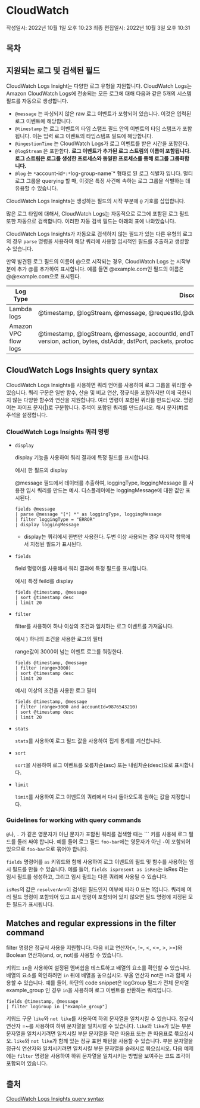 # CloudWatch

작성일시: 2022년 10월 1일 오후 10:23
최종 편집일시: 2022년 10월 3일 오후 10:31

## 목차

## 지원되는 로그 및 검색된 필드

CloudWatch Logs Insight는 다양한 로그 유형을 지원합니다. CloudWatch Logs는 Amazon CloudWatch Logs에 전송되는 모든 로그에 대해 다음과 같은 5개의 시스템 필드를 자동으로 생성합니다.

- `@message` 는 파싱되지 않은 raw 로그 이벤트가 포함되어 있습니다. 이것은 입력된 로그 이벤트에 해당합니다.
- `@timestamp` 는 로그 이벤트의 타임 스탬프 필드 안의 이벤트의 타임 스탬프가 포함됩니다. 이는 입력 로그 이벤트의 타임스탬프 필드에 해당합니다.
- `@ingestionTime` 는 CloudWatch Logs가 로그 이벤트를 받은 시간을 포함한다.
- `@logStream` 은 포한함다. **로그 이벤트가 추가된 로그 스트림의 이름이 포함됩니다. 로그 스트림은 로그를 생성한 프로세스와 동일한 프로세스를 통해 로그를 그룹화합니다.**
- `@log` 는 `*`account-id`*:*`log-group-name`* 형태로 된 로그 식발자 입니다. 멀티 로그 그룹을 querying 할 때, 이것은 특정 사건에 속하는 로그 그룹을 식별하는 데 유용할 수 있습니다.

CloudWatch Logs Insights는 생성하는 필드의 시작 부분에 `@` 기호를 삽입합니다.

많은 로그 타입에 대해서, CloudWatch Logs는 자동적으로 로그에 포함된 로그 필드 또한 자동으로 검색합니다. 이러한 자동 검색 필드는 아래의 표에 나와있습니다.

CloudWatch Logs Insights가 자동으로 검색하지 않는 필드가 있는 다른 유형의 로그의 경우 `parse` 명령을 사용하여 해당 쿼리에 사용할 임시적인 필드를 추출하고 생성할 수 있습니다.

만약 발견된 로그 필드의 이름이 @으로 시작되는 경우, CloudWatch Logs 는 시작부분에 추가 @를 추가하여 표시합니다. 예를 들면 @example.com인 필드의 이름은 @@example.com으로 표시된다.

| Log Type | Discovered log fields |
| --- | --- |
| Lambda logs | @timestamp, @logStream, @message, @requestId,@duration, @billedDuration, @type,@maxMemoryUsed, @memorySize|
| Amazon VPC flow logs | @timestamp, @logStream, @message, accountId, endTime, interfaceId, logStatus, startTime, version, action, bytes, dstAddr, dstPort, packets, protocol, srcAddr, srcPort |

## **CloudWatch Logs Insights query syntax**

CloudWatch Logs Insights를 사용하면 쿼리 언어를 사용하여 로그 그룹을 쿼리할 수 있습니다. 쿼리 구문은 일반 함수, 산술 및 비교 연산, 정규식을 포함하지만 이에 국한되지 않는 다양한 함수와 연산을 지원합니다. 
여러 명령이 포함된 쿼리를 만드십시오. 명령어는 파이프 문자(|)로 구분합니다. 
주석이 포함된 쿼리를 만드십시오. 해시 문자(#)로 주석을 설정합니다.


### CloudWatch Logs Insights 쿼리 명령

- `display`
    
    display 기능을 사용하여 쿼리 결과에 특정 필드를 표시합니다.
    
    예시) 한 필드의 display
    
    @message 필드에서 데이터를 추출하여, loggingType, loggingMessage 를 사용한 임시 쿼리를 만드는 예시. 디스플레이에는 loggingMessage에 대한 값만 표시된다.
    
    ```
    fields @message
    | parse @message "[*] *" as loggingType, loggingMessage
    | filter loggingType = "ERROR"
    | display loggingMessage
    ```
    
    - display는 쿼리에서 한번만 사용한다. 두번 이상 사용되는 경우 마지막 항목에서 지정된 필드가 표시된다.
- `fields`
    
    field 명령어를 사용해서 쿼리 결과에 특정 필드를 표시합니다.
    
    예시) 특정 feild를 display
    
    ```
    fields @timestamp, @message
    | sort @timestamp desc
    | limit 20
    ```
    
- `filter`
    
    filter를 사용하여 하나 이상의 조건과 일치하는 로그 이벤트를 가져옵니다.
    
    예시 ) 하나의 조건을 사용한 로그의 필터
    
    range값이 3000이 넘는 이벤트 로그를 쿼링한다.
    
    ```
    fields @timestamp, @message
    | filter (range>3000)
    | sort @timestamp desc
    | limit 20
    ```
    
    예시) 이상의 조건을 사용한 로그 필터
    
    ```
    fields @timestamp, @message
    | filter (range>3000 and accountId=9876543210)
    | sort @timestamp desc
    | limit 20
    ```
    
- `stats`
    
    `stats`를 사용하여 로그 필드 값을 사용하여 집계 통계를 계산합니다.
    
- `sort`
    
    `sort`을 사용하여 로그 이벤트를 오름차순(asc) 또는 내림차순(desc)으로 표시합니다.
    
- `limit`
    
    `limit`를 사용하여 로그 이벤트의 쿼리에서 다시 돌아오도록 원하는 값을 지정합니다.
    
### **Guidelines for working with query commands**

`@`나, `.` 가 같은 영문자가 아닌 문자가 포함된 쿼리를 검색할 때는 ``` 키를 사용해 로그 필드를 둘러 싸야 합니다. 예를 들어 로그 필드 `foo-bar`에는 영문자가 아닌 `-`이 포함되어 있으므로 `foo-bar`으로 묶어야 합니다.

`fields` 명령어를 `as` 키워드와 함께 사용하여 로그 이벤트의 필드 및 함수를 사용하는 임시 필드를 만들 수 있습니다. 예를 들어, `fields ispresent as isRes`는 isRes 라는 임시 필드를 생성하고, 그리고 임시 필드는 다른 쿼리에 사용될 수 있습니다.

`isRes`의 값은 `resolverArn`이 검색된 필드인지 여부에 따라 0 또는 1입니다. 쿼리에 여러 필드 명령이 포함되어 있고 표시 명령이 포함되어 있지 않으면 필드 명령에 지정된 모든 필드가 표시됩니다.

## ****Matches and regular expressions in the filter command****

filter 명령은 정규식 사용을 지원합니다. 다음 비교 연산자(=, !=, <, <=, >, >=)와 Boolean 연산자(and, or, not)를 사용할 수 있습니다.

키워드 `in`을 사용하여 설정된 멤버쉽을 테스트하고 배열의 요소를 확인할 수 있습니다. 배열의 요소를 확인하려면 `in` 뒤에 배열을 놓으십시오. 부울 연산자 not은 in과 함께 사용할 수 있습니다. 예를 들어, 하단의 code snippet은 logGroup 필드가 전체 문자열 example_group 인 경우 `in`을 사용하여 로그 이벤트를 반환하는 쿼리입니다.

```
fields @timestamp, @message
| filter logGroup in ["example_group"]
```

키워드 구문 `like`와 `not like`를 사용하여 하위 문자열을 일치시킬 수 있습니다. 정규식 연산자 =~를 사용하여 하위 문자열을 일치시킬 수 있습니다. `like`와 `like`가 있는 부분 문자열을 일치시키려면 일치시킬 부분 문자열을 작은 따옴표 또는 큰 따옴표로 묶으십시오. `like`와 `not like`가 함께 있는 정규 표현 패턴을 사용할 수 있습니다. 부분 문자열을 정규식 연산자와 일치시키려면 일치시킬 부분 문자열을 슬래시로 묶으십시오. 다음 예제에는 `filter` 명령을 사용하여 하위 문자열을 일치시키는 방법을 보여주는 코드 조각이 포함되어 있습니다.

## 출처

[CloudWatch Logs Insights query syntax](https://docs.aws.amazon.com/AmazonCloudWatch/latest/logs/CWL_QuerySyntax.html)
